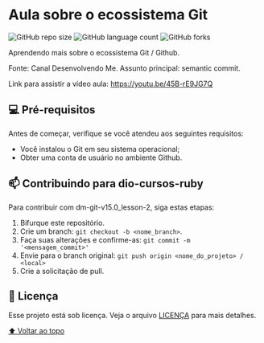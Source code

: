 # Aula sobre o ecossistema Git

![GitHub repo size](https://img.shields.io/github/repo-size/osksergio/dm-git-v15.0_lesson-2?style=for-the-badge)
![GitHub language count](https://img.shields.io/github/languages/count/osksergio/dm-git-v15.0_lesson-2?style=for-the-badge)
![GitHub forks](https://img.shields.io/github/forks/osksergio/dm-git-v15.0_lesson-2?style=for-the-badge)

Aprendendo mais sobre o ecossistema Git / Github.

Fonte: Canal Desenvolvendo Me. Assunto principal: semantic commit.

Link para assistir a vídeo aula: https://youtu.be/45B-rE9JG7Q

## 💻 Pré-requisitos

Antes de começar, verifique se você atendeu aos seguintes requisitos:
* Você instalou o Git em seu sistema operacional;
* Obter uma conta de usuário no ambiente Github.

## 📫 Contribuindo para dio-cursos-ruby
<!---Se o seu README for longo ou se você tiver algum processo ou etapas específicas que deseja que os contribuidores sigam, considere a criação de um arquivo CONTRIBUTING.md separado--->
Para contribuir com dm-git-v15.0_lesson-2, siga estas etapas:

1. Bifurque este repositório.
2. Crie um branch: `git checkout -b <nome_branch>`.
3. Faça suas alterações e confirme-as: `git commit -m '<mensagem_commit>'`
4. Envie para o branch original: `git push origin <nome_do_projeto> / <local>`
5. Crie a solicitação de pull.

## 📝 Licença

Esse projeto está sob licença. Veja o arquivo [LICENÇA](LICENSE.md) para mais detalhes.

[⬆ Voltar ao topo](dm-git-v15.0_lesson-2)<br>
